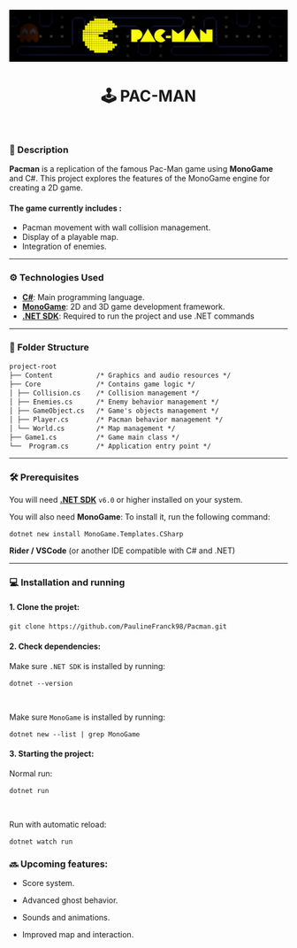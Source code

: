 ![](/banner-pacman.png)

<h1 align="center">🕹️ PAC-MAN</h1>

<br/>

### 📃 Description

__Pacman__ is a replication of the famous Pac-Man game using __MonoGame__ and C#. This project explores the features of the MonoGame engine for creating a 2D game.

#### The game currently includes :

* Pacman movement with wall collision management.
* Display of a playable map.
* Integration of enemies.
  
---

### ⚙️ Technologies Used

* __[C#](https://learn.microsoft.com/fr-fr/dotnet/csharp/)__:  Main programming language.
* __[MonoGame](https://monogame.net/)__: 2D and 3D game development framework.
* __[.NET SDK](https://dotnet.microsoft.com/en-us/)__:  Required to run the project and use .NET commands

---

### 📁 Folder Structure
```
project-root
├── Content           /* Graphics and audio resources */
├── Core              /* Contains game logic */
│ ├── Collision.cs    /* Collision management */
│ ├── Enemies.cs      /* Enemy behavior management */
│ ├── GameObject.cs   /* Game's objects management */
│ ├── Player.cs       /* Pacman behavior management */
│ └── World.cs        /* Map management */
├── Game1.cs          /* Game main class */
└──  Program.cs       /* Application entry point */
```
---

### 🛠️ Prerequisites

You will need  __[.NET SDK](https://dotnet.microsoft.com/en-us/)__  `v6.0` or higher installed on your system.

You will also need __MonoGame__: To install it, run the following command:  
```
dotnet new install MonoGame.Templates.CSharp
```
__Rider / VSCode__ (or another IDE compatible with C# and .NET)

---

### 💻 Installation and running


#### 1. __Clone the projet:__
   
```
git clone https://github.com/PaulineFranck98/Pacman.git
```


#### 2. __Check dependencies:__

Make sure `.NET SDK` is installed by running:
```
dotnet --version
```

<br/>

Make sure `MonoGame` is installed by running:
```
dotnet new --list | grep MonoGame
```

#### 3. __Starting the project:__

Normal run: 
```
dotnet run
```
<br/>

Run with automatic reload: 
```
dotnet watch run
```

### 🔜 Upcoming features:

* Score system.

* Advanced ghost behavior.

* Sounds and animations.

* Improved map and interaction.


